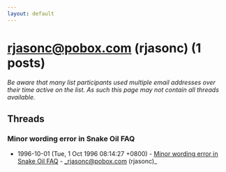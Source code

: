 ```yaml
---
layout: default
---
```


# rjasonc@pobox.com (rjasonc) (1 posts)

_Be aware that many list participants used multiple email addresses over their time active on the list. As such this page may not contain all threads available._

## Threads

### Minor wording error in Snake Oil FAQ
+ 1996-10-01 (Tue, 1 Oct 1996 08:14:27 +0800) - [Minor wording error in Snake Oil FAQ](/archive/1996/10/1f71c5b44a330a3361d06f6d7799e150d36a7ebe56a551cf21fc23899505229b) - _rjasonc@pobox.com (rjasonc)_

